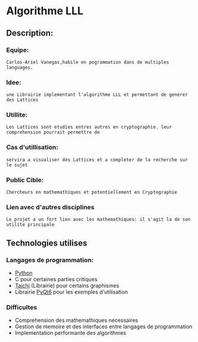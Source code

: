 # Algorithme LLL


## Description:
### Equipe:
    Carlos-Ariel Vanegas,habile en pogrammation dans de multiples languages.  
### Idee:
    une Librairie implementant l'algorithme LLL et permettant de generer des Lattices
### Utillite: 
    Les Lattices sont etudies entres autres en cryptographie. leur comprehension pourrait permettre de 
### Cas d'utillisation:
    servira a visualiser des Lattices et a completer de la recherche sur le sujet
### Public Cible:   
    Chercheurs en mathemathiques et potentiellement en Cryptographie
### Lien avec d'autres disciplines
    Le projet a un fort lien avec les mathemathiques: il s'agit la de son utilite principale
## Technologies utilises

### Langages de programmation:
  - [Python](https://python.org)
  - C  pour certaines parties critiques
  - [Taichi](https://www.taichi-lang.org) (Librairie) pour certains graphismes
  - Librairie [PyQt6](https://pypi.org/project/PyQt6) pour les exemples d'utilisation
### Difficultes
  - Comprehension des mathemathiques necessaires
  - Gestion de memoire et des interfaces entre langages de programmation
  - Implementation performante des algorithmes
 


 
